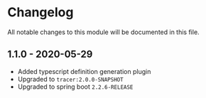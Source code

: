 

# Changelog
All notable changes to this module will be documented in this file.

## 1.1.0 - 2020-05-29
- Added typescript definition generation plugin
- Upgraded to `tracer:2.0.0-SNAPSHOT`
- Upgraded to spring boot `2.2.6-RELEASE`



